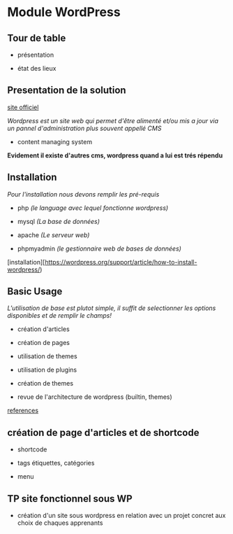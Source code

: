 # Module WordPress 


## Tour de table 

* présentation

* état des lieux 


## Presentation de la solution

[site officiel](https://wordpress.com/fr/)

_Wordpress est un site web qui permet d'être alimenté et/ou mis a jour via un pannel d'administration plus souvent appellé CMS_

* content managing system 

**Evidement il existe d'autres cms, wordpress quand a lui est trés répendu**

## Installation
_Pour l'installation nous devons remplir les pré-requis_

* php _(le language avec lequel fonctionne wordpress)_

* mysql _(La base de données)_

* apache _(Le serveur web)_

* phpmyadmin _(le gestionnaire web de bases de données)_

[installation][https://wordpress.org/support/article/how-to-install-wordpress/)

## Basic Usage

_L'utilisation de base est plutot simple, il suffit de selectionner les options disponibles et de remplir le champs!_

* création d'articles

* création de pages

* utilisation de themes

* utilisation de plugins

* création de themes

* revue de l'architecture de wordpress (builtin, themes)

[references](https://developer.wordpress.org/reference/)


## création de page d'articles et de shortcode 

* shortcode

* tags étiquettes, catégories

* menu 

## TP site fonctionnel sous WP

* création d'un site sous wordpress en relation avec un projet concret aux choix de chaques apprenants 


